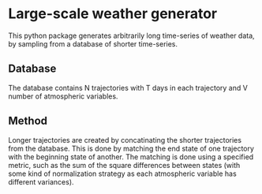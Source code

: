 # Large-scale weather generator

This python package generates arbitrarily long time-series of weather data, by sampling from
a database of shorter time-series.

## Database
The database contains  N trajectories  with T days in each trajectory and V number of atmospheric variables.

## Method
Longer trajectories are created by concatinating the shorter trajectories from the database. This is done by matching the end state of one trajectory with the beginning state of another. The matching is done using a specified metric, such as the sum of the square differences  between states (with some kind of normalization strategy  as each atmospheric variable has different variances).
